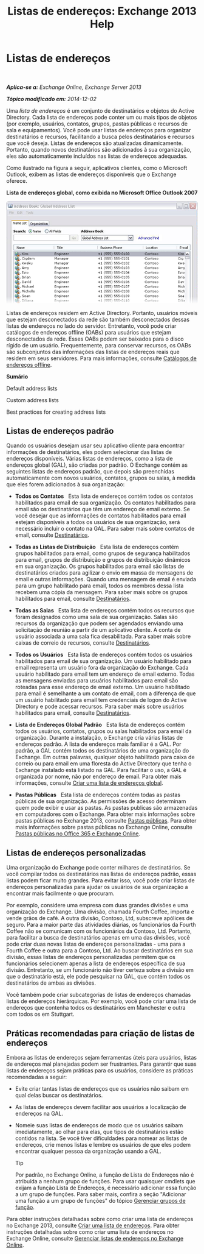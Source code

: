 ﻿---
title: 'Listas de endereços: Exchange 2013 Help'
TOCTitle: Listas de endereços
ms:assetid: 8ee2672a-3a45-4897-8cc0-fa23c374dbf9
ms:mtpsurl: https://technet.microsoft.com/pt-br/library/Bb232119(v=EXCHG.150)
ms:contentKeyID: 50486145
ms.date: 05/22/2018
mtps_version: v=EXCHG.150
ms.translationtype: MT
---

# Listas de endereços

 

_**Aplica-se a:** Exchange Online, Exchange Server 2013_

_**Tópico modificado em:** 2014-12-02_

Uma *lista de endereços* é um conjunto de destinatários e objetos do Active Directory. Cada lista de endereços pode conter um ou mais tipos de objetos (por exemplo, usuários, contatos, grupos, pastas públicas e recursos de sala e equipamentos). Você pode usar listas de endereços para organizar destinatários e recursos, facilitando a busca pelos destinatários e recursos que você deseja. Listas de endereços são atualizadas dinamicamente. Portanto, quando novos destinatários são adicionados à sua organização, eles são automaticamente incluídos nas listas de endereços adequadas.

Como ilustrado na figura a seguir, aplicativos clientes, como o Microsoft Outlook, exibem as listas de endereços disponíveis que o Exchange oferece.

**Lista de endereços global, como exibida no Microsoft Office Outlook 2007**

![Listas de endereços exibidas no Outlook 2007](images/Bb232119.54d7729c-2e28-4863-8944-b0c37dabbbb3(EXCHG.150).gif "Listas de endereços exibidas no Outlook 2007")

Listas de endereços residem em Active Directory. Portanto, usuários móveis que estejam desconectados da rede são também desconectados dessas listas de endereços no lado do servidor. Entretanto, você pode criar catálogos de endereços offline (OABs) para usuários que estejam desconectados da rede. Esses OABs podem ser baixados para o disco rígido de um usuário. Frequentemente, para conservar recursos, os OABs são subconjuntos das informações das listas de endereços reais que residem em seus servidores. Para mais informações, consulte [Catálogos de endereços offline](offline-address-books-exchange-2013-help.md).

**Sumário**

Default address lists

Custom address lists

Best practices for creating address lists

## Listas de endereços padrão

Quando os usuários desejam usar seu aplicativo cliente para encontrar informações de destinatários, eles podem selecionar das listas de endereços disponíveis. Várias listas de endereços, como a lista de endereços global (GAL), são criadas por padrão. O Exchange contém as seguintes listas de endereços padrão, que depois são preenchidas automaticamente com novos usuários, contatos, grupos ou salas, à medida que eles forem adicionados à sua organização:

  - **Todos os Contatos**   Esta lista de endereços contém todos os contatos habilitados para email de sua organização. Os contatos habilitados para email são os destinatários que têm um endereço de email externo. Se você desejar que as informações de contatos habilitados para email estejam disponíveis a todos os usuários de sua organização, será necessário incluir o contato na GAL. Para saber mais sobre contatos de email, consulte [Destinatários](recipients-exchange-2013-help.md).

  - **Todas as Listas de Distribuição**   Esta lista de endereços contém grupos habilitados para email, como grupos de segurança habilitados para email, grupos de distribuição e grupos de distribuição dinâmicos em sua organização. Os grupos habilitados para email são listas de destinatários criados para agilizar o envio em massa de mensagens de email e outras informações. Quando uma mensagem de email é enviada para um grupo habilitado para email, todos os membros dessa lista recebem uma cópia da mensagem. Para saber mais sobre os grupos habilitados para email, consulte [Destinatários](recipients-exchange-2013-help.md).

  - **Todas as Salas**   Esta lista de endereços contém todos os recursos que foram designados como uma sala de sua organização. Salas são recursos da organização que podem ser agendados enviando uma solicitação de reunião a partir de um aplicativo cliente. A conta de usuário associada a uma sala fica desabilitada. Para saber mais sobre caixas de correio de recursos, consulte [Destinatários](recipients-exchange-2013-help.md).

  - **Todos os Usuários**   Esta lista de endereços contém todos os usuários habilitados para email de sua organização. Um usuário habilitado para email representa um usuário fora da organização do Exchange. Cada usuário habilitado para email tem um endereço de email externo. Todas as mensagens enviadas para usuários habilitados para email são roteadas para esse endereço de email externo. Um usuário habilitado para email é semelhante a um contato de email, com a diferença de que um usuário habilitado para email tem credenciais de logon do Active Directory e pode acessar recursos. Para saber mais sobre usuários habilitados para email, consulte [Destinatários](recipients-exchange-2013-help.md).

  - **Lista de Endereços Global Padrão**   Esta lista de endereços contém todos os usuários, contatos, grupos ou salas habilitados para email da organização. Durante a instalação, o Exchange cria várias listas de endereços padrão. A lista de endereços mais familiar é a GAL. Por padrão, a GAL contém todos os destinatários de uma organização do Exchange. Em outras palavras, qualquer objeto habilitado para caixa de correio ou para email em uma floresta do Active Directory que tenha o Exchange instalado está listado na GAL. Para facilitar o uso, a GAL é organizada por nome, não por endereço de email. Para obter mais informações, consulte [Criar uma lista de endereços global](create-a-global-address-list-exchange-2013-help.md).

  - **Pastas Públicas**   Esta lista de endereços contém todas as pastas públicas de sua organização. As permissões de acesso determinam quem pode exibir e usar as pastas. As pastas publicas são armazenadas em computadores com o Exchange. Para obter mais informações sobre pastas públicas no Exchange 2013, consulte [Pastas públicas](public-folders-exchange-2013-help.md). Para obter mais informações sobre pastas públicas no Exchange Online, consulte [Pastas públicas no Office 365 e Exchange Online](https://technet.microsoft.com/pt-br/library/jj200758\(v=exchg.150\)).

## Listas de endereços personalizadas

Uma organização do Exchange pode conter milhares de destinatários. Se você compilar todos os destinatários nas listas de endereços padrão, essas listas podem ficar muito grandes. Para evitar isso, você pode criar listas de endereços personalizadas para ajudar os usuários de sua organização a encontrar mais facilmente o que procuram.

Por exemplo, considere uma empresa com duas grandes divisões e uma organização do Exchange. Uma divisão, chamada Fourth Coffee, importa e vende grãos de café. A outra divisão, Contoso, Ltd, subscreve apólices de seguro. Para a maior parte das atividades diárias, os funcionários da Fourth Coffee não se comunicam com os funcionários da Contoso, Ltd. Portanto, para facilitar a busca de destinatários apenas em uma das divisões, você pode criar duas novas listas de endereços personalizadas - uma para a Fourth Coffee e outra para a Contoso, Ltd. Ao buscar destinatários em sua divisão, essas listas de endereços personalizadas permitem que os funcionários selecionem apenas a lista de endereços específica de sua divisão. Entretanto, se um funcionário não tiver certeza sobre a divisão em que o destinatário está, ele pode pesquisar na GAL, que contém todos os destinatários de ambas as divisões.

Você também pode criar subcategorias de listas de endereços chamadas listas de endereços hierárquicas. Por exemplo, você pode criar uma lista de endereços que contenha todos os destinatários em Manchester e outra com todos os em Stuttgart.

## Práticas recomendadas para criação de listas de endereços

Embora as listas de endereços sejam ferramentas úteis para usuários, listas de endereços mal planejadas podem ser frustrantes. Para garantir que suas listas de endereços sejam práticas para os usuários, considere as práticas recomendadas a seguir:

  - Evite criar tantas listas de endereços que os usuários não saibam em qual delas buscar os destinatários.

  - As listas de endereços devem facilitar aos usuários a localização de endereços na GAL.

  - Nomeie suas listas de endereços de modo que os usuários saibam imediatamente, ao olhar para elas, que tipos de destinatários estão contidos na lista. Se você tiver dificuldades para nomear as listas de endereços, crie menos listas e lembre os usuários de que eles podem encontrar qualquer pessoa da organização usando a GAL.
    

    > [!TIP]
    > Por padrão, no Exchange Online, a função de Lista de Endereços não é atribuída a nenhum grupo de funções. Para usar quaisquer cmdlets que exijam a função Lista de Endereços, é necessário adicionar essa função a um grupo de funções. Para saber mais, confira a seção "Adicionar uma função a um grupo de funções" do tópico <A href="manage-role-groups-exchange-2013-help.md">Gerenciar grupos de função</A>.



Para obter instruções detalhadas sobre como criar uma lista de endereços no Exchange 2013, consulte [Criar uma lista de endereços](create-an-address-list-exchange-2013-help.md). Para obter instruções detalhadas sobre como criar uma lista de endereços no Exchange Online, consulte [Gerenciar listas de endereços no Exchange Online](https://technet.microsoft.com/pt-br/library/jj983798\(v=exchg.150\)).

